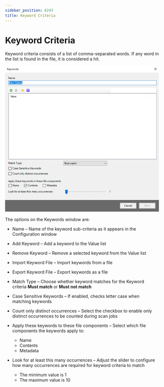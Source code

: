 ```yaml
---
sidebar_position: 6243
title: Keyword Criteria
---
```


# Keyword Criteria

Keyword criteria consists of a list of comma-separated words. If any word in the list is found in the file, it is considered a hit.

![Keywords window](../../../../../../../static/images/AccessAnalyzer_12.0/Content/Resources/Images/EnterpriseAuditor/SensitiveDataDiscovery/KeywordsWindow.png "Keywords window")

The options on the Keywords window are:

* Name – Name of the keyword sub-criteria as it appears in the Configuration window
* Add Keyword – Add a keyword to the Value list
* Remove Keyword – Remove a selected keyword from the Value list
* Import Keyword File – Import keywords from a file
* Export Keyword File – Export keywords as a file
* Match Type – Choose whether keyword matches for the Keyword criteria **Must match** or **Must not match**
* Case Sensitive Keywords – If enabled, checks letter case when matching keywords
* Count only distinct occurrences – Select the checkbox to enable only distinct occurrences to be counted during scan jobs
* Apply these keywords to these file components – Select which file components the keywords apply to:

  * Name
  * Contents
  * Metadata
* Look for at least this many occurrences – Adjust the slider to configure how many occurrences are required for keyword criteria to match

  * The minimum value is 1
  * The maximum value is 10